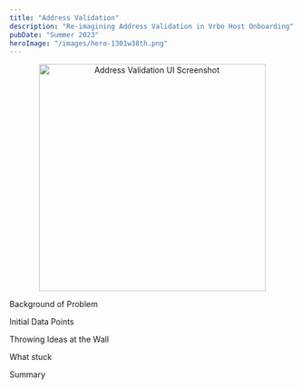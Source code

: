 ```yaml
---
title: "Address Validation"
description: "Re-imagining Address Validation in Vrbo Host Onboarding"
pubDate: "Summer 2023"
heroImage: "/images/hero-1301w38th.png"
---
```


<p align="center">
  <img src="/images/hero-1301w38th.png" alt="Address Validation UI Screenshot" width="400" />
</p>

Background of Problem

Initial Data Points

Throwing Ideas at the Wall

What stuck

Summary
